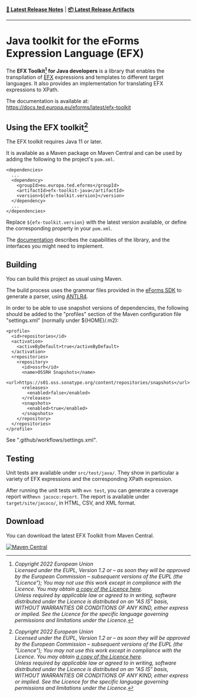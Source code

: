 **[:memo: Latest Release Notes](CHANGELOG.md)** | **[:package: Latest Release Artifacts](https://search.maven.org/search?q=g:%22eu.europa.ted.eforms%22%20AND%20a:%22efx-toolkit-java%22)**

---
# Java toolkit for the eForms Expression Language (EFX)

The **EFX Toolkit[^1] for Java developers** is a library that enables the transpilation of [EFX](https://docs.ted.europa.eu/eforms/latest/efx) expressions and templates to different target languages. It also provides an implementation for translating EFX expressions to XPath.

The documentation is available at: https://docs.ted.europa.eu/eforms/latest/efx-toolkit


## Using the EFX toolkit[^1]

The EFX toolkit requires Java 11 or later.

It is available as a Maven package on Maven Central and can be used by adding the following to the project's `pom.xml`.

```
<dependencies>
  ...
  <dependency>
    <groupId>eu.europa.ted.eforms</groupId>
    <artifactId>efx-toolkit-java</artifactId>
    <version>${efx-toolkit.version}</version>
  </dependency>
  ...
</dependencies>
```

Replace `${efx-toolkit.version}` with the latest version available, or define the corresponding property in your `pom.xml`.

The [documentation](https://docs.ted.europa.eu/eforms/latest/efx-toolkit) describes the capabilities of the library, and the interfaces you might need to implement.

## Building

You can build this project as usual using Maven.

The build process uses the grammar files provided in the [eForms SDK](https://github.com/OP-TED/eForms-SDK/tree/develop/efx-grammar) to generate a parser, using [ANTLR4](https://www.antlr.org).

In order to be able to use snapshot versions of dependencies, the following should be added to the "profiles" section of the Maven configuration file "settings.xml" (normally under ${HOME}/.m2):

```
<profile>
  <id>repositories</id>
  <activation>
    <activeByDefault>true</activeByDefault>
  </activation>
  <repositories>
    <repository>
      <id>ossrh</id>
      <name>OSSRH Snapshots</name>
      <url>https://s01.oss.sonatype.org/content/repositories/snapshots</url>
      <releases>
        <enabled>false</enabled>
      </releases>
      <snapshots>
        <enabled>true</enabled>
      </snapshots>
    </repository>
  </repositories>
</profile>
```

See ".github/workflows/settings.xml".

## Testing

Unit tests are available under `src/test/java/`. They show in particular a variety of EFX expressions and the corresponding XPath expression.

After running the unit tests with `mvn test`, you can generate a coverage report with`mvn jacoco:report`.
The report is available under `target/site/jacoco/`, in HTML, CSV, and XML format.

## Download

You can download the latest EFX Toolkit from Maven Central.

[![Maven Central](https://img.shields.io/maven-central/v/eu.europa.ted.eforms/efx-toolkit-java?label=Download%20&style=flat-square)](https://search.maven.org/search?q=g:%22eu.europa.ted.eforms%22%20AND%20a:%22efx-toolkit-java%22)

[^1]: _Copyright 2022 European Union_  
_Licensed under the EUPL, Version 1.2 or – as soon they will be approved by the European Commission –
subsequent versions of the EUPL (the "Licence");_
_You may not use this work except in compliance with the Licence. You may obtain [a copy of the Licence here](LICENSE)._  
_Unless required by applicable law or agreed to in writing, software distributed under the Licence is distributed on an "AS IS" basis, WITHOUT WARRANTIES OR CONDITIONS OF ANY KIND, either express or implied. See the Licence for the specific language governing permissions and limitations under the Licence._